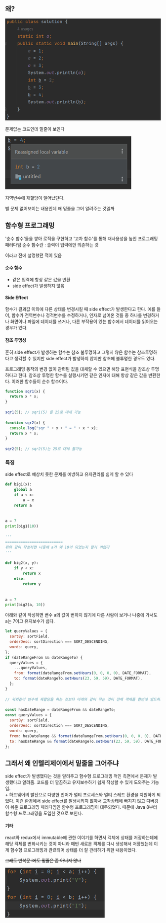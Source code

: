 ## 왜?

![](./assets_함수형%20프로그래밍과%20Side%20Effect/2023-04-05-23-47-02-image.png)

문제없는 코드인데 밑줄이 보인다

![](./assets_함수형%20프로그래밍과%20Side%20Effect/2023-04-05-23-47-29-image.png)

지역변수에 재할당이 일어났단다.

별 문제 없어보이는 내용인데 왜 밑줄을 그어 알려주는 것일까

## 함수형 프로그래밍

'순수 함수'들을 쌓아 로직을 구현하고 '고차 함수'를 통해 재사용성을 높인 프로그래밍 패러다임
순수 함수란 : 출력이 입력에만 의존하는 것

이라고 전에 설명했던 적이 있음

#### 순수 함수

- 같은 입력에 항상 같은 값을 반환
- side effect가 발생하지 않음

#### Side Effect

함수가 결과값 이외에 다른 상태를 변경시킬 때 side effect가 발생한다고 한다. 예를 들어, 함수가 전역변수나 정적변수를 수정하거나, 인자로 넘어온 것들 중 하나를 변경하거나 화면이나 파일에 데이터를 쓰거나, 다른 부작용이 있는 함수에서 데이터를 읽어오는 경우가 있다.

#### 참조 투명성

흔히 side effect가 발생하는 함수는 참조 불투명하고 그렇지 않은 함수는 참조투명하다고 생각할 수 있지만 side effect가 발생하지 않지만 참조에 불투명한 경우도 있다.

프로그래밍 동작의 변경 없이 관련된 값을 대체할 수 있으면 해당 표현식을 참조상 투명하다고 한다. 참조상 투명한 함수를 실행시키면 같은 인자에 대해 항상 같은 값을 반환한다. 이러한 함수들이 순수 함수이다.

```javascript
function sqr1(x) {
  return x * x;
}

sqr1(5); // sqr1(5) 를 25로 대체 가능

function sqr2(x) {
  console.log("sqr " + x + " = " + x * x);
  return x * x;
}

sqr2(5); // sqr2(5)는 25로 대체 불가능
```

### 특징

side effect로 예상치 못한 문제를 예방하고 유지관리를 쉽게 할 수 있다

```python
def big1(x):
    global a
    if a < x:
        a = x
    return a


a = 7
print(big1(10))

'''
==========================
위와 같이 작성하면 나중에 a가 왜 10이 되었는지 알기 어렵다
'''

def big2(x, y):
    if y < x:
        return x
    else:
        return y


a = 7
print(big2(a, 10))
```

아래와 같이 작성하면 변수 a의 값이 변하지 않기에 다른 사람이 보거나 나중에 가서도 a는 7이고 유지보수가 쉽다.

```javascript
let queryValues = {
  sortBy: sortField,
  orderDesc: sortDirection === SORT_DESCENDING,
  words: query,
};
if (dateRangeFrom && dateRangeTo) {
  queryValues = {
    ...queryValues,
    from: format(dateRangeFrom.setHours(0, 0, 0, 0), DATE_FORMAT),
    to: format(dateRangeTo.setHours(23, 59, 59), DATE_FORMAT),
  };
}

// 위와같이 변수에 재할당을 하는 것보다 아래와 같이 적는 것이 전체 객체를 한번에 빌드하기 때문에 더 명확하고 알기 쉽다.

const hasDateRange = dateRangeFrom && dateRangeTo;
const queryValues = {
  sortBy: sortField,
  orderDesc: sortDirection === SORT_DESCENDING,
  words: query,
  from: hasDateRange && format(dateRangeFrom.setHours(0, 0, 0, 0), DATE_FORMAT),
  to: hasDateRange && format(dateRangeTo.setHours(23, 59, 59), DATE_FORMAT),
};
```

## 그래서 왜 인텔리제이에서 밑줄을 그어주냐

side effect가 발생했다는 것을 알려주고 함수형 프로그래밍 적인 측면에서 문제가 발생했다고 알려줌. 코드를 더 깔끔하고 유지보수하기 쉽게 작성할 수 있게 도와주는 기능임.  
\+ 하드웨어의 발전으로 다양한 언어가 멀티 프로세스와 멀티 스레드 환경을 지원하게 되었다. 이런 환경에서 side effect를 발생시키지 않아서 교착상태에 빠지지 않고 디버깅이 쉬운 프로그래밍 패러다임인 함수형 프로그래밍이 대두되었다. 때문에 Java 8부터 함수형 프로그래밍을 도입한 것으로 보인다.

#### 기타

react와 redux에서 immutable에 관한 이야기를 하면서 객체에 상태를 저장하는데에 해당 객체를 변화시키는 것이 아니라 매번 새로운 객체를 다시 생성해서 저장했는데 이게 함수형 프로그래밍과 관련되어 상태를 더 잘 관리하기 위한 내용이었다.

~~그래도 반복문 i에도 밑줄은 좀 아니지 않나~~

![](./assets_함수형%20프로그래밍과%20Side%20Effect/2023-04-06-00-58-13-image.png)
